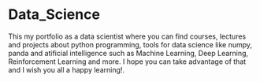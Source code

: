 # Data_Science
This my portfolio as a data scientist where you can find courses, lectures and projects about python programming, tools for data science like numpy, panda and atificial intelligence such as Machine Learning, Deep Learning, Reinforcement Learning  and more. I hope you can take advantage of that and I wish you all a happy learning!.
